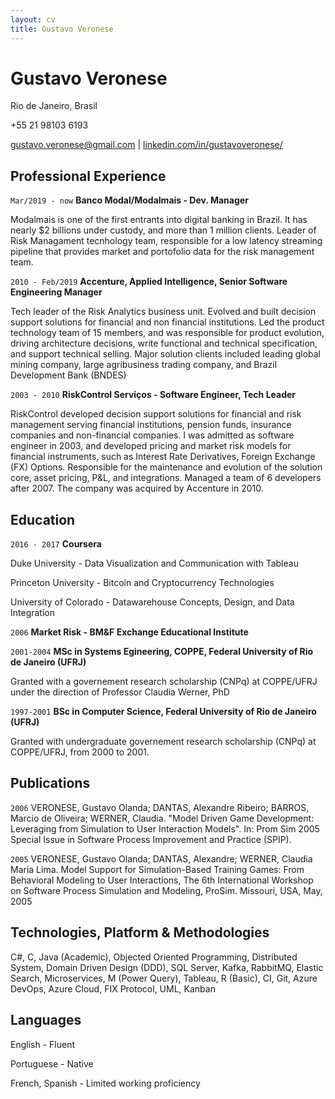 ```yaml
---
layout: cv
title: Gustavo Veronese
---
```

# Gustavo Veronese
Rio de Janeiro, Brasil

+55 21 98103 6193

<div id="webaddress">
<a href="gustavo.veronese@gmail.com">gustavo.veronese@gmail.com</a>
| <a href="https://linkedin.com/in/gustavoveronese">linkedin.com/in/gustavoveronese/</a>

</div>


## Professional Experience
`Mar/2019 - now`
__Banco Modal/Modalmais - Dev. Manager__

Modalmais is one of the first entrants into digital banking in Brazil. It has nearly $2 billions under custody, and more than 1 million clients. Leader of Risk Managament tecnhology team, responsible for a low latency streaming pipeline that provides market and portofolio data for the risk management team. 



`2010 - Feb/2019`
__Accenture, Applied Intelligence, Senior Software Engineering Manager__

Tech leader of the Risk Analytics business unit. Evolved and built decision support solutions for financial and non financial institutions. Led the product technology team of 15 members, and was responsible for  product evolution, driving architecture decisions, write functional and technical specification, and support technical selling. Major solution clients included leading global mining company, large agribusiness trading company, and Brazil Development Bank (BNDES)



`2003 - 2010`
__RiskControl Serviços - Software Engineer, Tech Leader__

RiskControl developed decision support solutions for financial and risk management serving financial institutions, pension funds, insurance companies and non-financial companies. 
I was admitted as software engineer in 2003, and developed pricing and market risk models for financial instruments, such as Interest Rate Derivatives, Foreign Exchange (FX) Options. Responsible for the maintenance and evolution of the solution core, asset pricing, P&L, and integrations. Managed a team of 6 developers after 2007. The company was acquired by Accenture in 2010. 

## Education

`2016 - 2017`
__Coursera__

Duke University - Data Visualization and Communication with Tableau

Princeton University - Bitcoin and Cryptocurrency Technologies

University of Colorado - Datawarehouse Concepts, Design, and Data Integration


`2006`
__Market Risk - BM&F Exchange Educational Institute__


`2001-2004`
__MSc in Systems Egineering, COPPE, Federal University of Rio de Janeiro (UFRJ)__

 Granted with a governement research scholarship (CNPq) at COPPE/UFRJ under the direction of Professor Claudia Werner, PhD
 

`1997-2001`
__BSc in Computer Science, Federal University of Rio de Janeiro (UFRJ)__

Granted with undergraduate governement research scholarship (CNPq) at COPPE/UFRJ, from 2000 to 2001.

## Publications

`2006`
VERONESE, Gustavo Olanda; DANTAS, Alexandre Ribeiro; BARROS, Marcio de Oliveira; WERNER, Claudia. "Model Driven Game Development: Leveraging from Simulation to User Interaction Models". In: Prom Sim 2005 Special Issue in Software Process Improvement and Practice (SPIP).

`2005`
VERONESE, Gustavo Olanda; DANTAS, Alexandre; WERNER, Claudia Maria Lima. Model Support for Simulation-Based Training Games: From Behavioral Modeling to User Interactions, The 6th International Workshop on Software Process Simulation and Modeling, ProSim. Missouri, USA, May, 2005


## Technologies, Platform & Methodologies

C#, C, Java (Academic), Objected Oriented Programming,  Distributed System, Domain Driven
Design (DDD), SQL Server, Kafka, RabbitMQ, Elastic Search, Microservices, M (Power Query), Tableau, R (Basic), CI, Git, Azure DevOps, Azure Cloud, FIX Protocol, UML, Kanban 

## Languages

English - Fluent

Portuguese - Native 

French, Spanish - Limited working proficiency

<!-- ### Footer

Last updated: December 2020 -->

